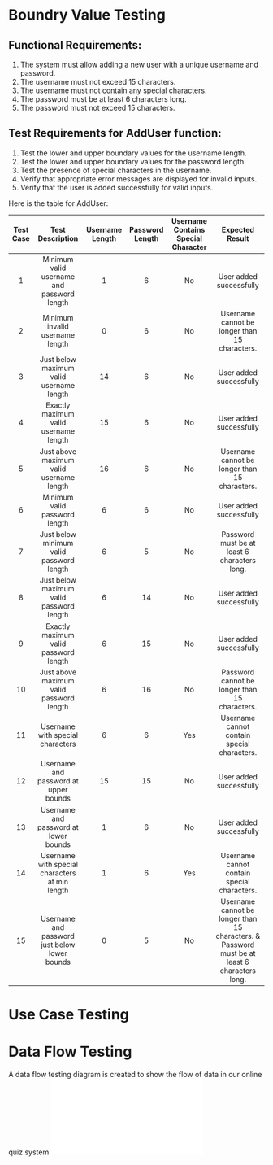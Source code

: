 # Boundry Value Testing
## Functional Requirements:  
1.	The system must allow adding a new user with a unique username and password.
2.	The username must not exceed 15 characters.
3.	The username must not contain any special characters.
4.	The password must be at least 6 characters long.
5.	The password must not exceed 15 characters.

## Test Requirements for AddUser function:  
1.	Test the lower and upper boundary values for the username length.
2.	Test the lower and upper boundary values for the password length.
3.	Test the presence of special characters in the username.
4.	Verify that appropriate error messages are displayed for invalid inputs.
5.	Verify that the user is added successfully for valid inputs.

Here is the table for AddUser:

|     Test Case    |                  Test Description                 |     Username Length    |     Password Length    |     Username Contains Special Character    |                    Expected Result                   |
|:----------------:|:-------------------------------------------------:|:----------------------:|:----------------------:|:------------------------------------------:|:---------------------------------------------------:|
|         1        |     Minimum valid username and password length    |            1           |            6           |                      No                    |                User added successfully              |
|         2        |           Minimum invalid username length         |            0           |            6           |                      No                    |     Username cannot be longer than 15 characters.   |
|         3        |      Just below maximum valid username length     |            14          |            6           |                      No                    |                User added successfully              |
|         4        |        Exactly maximum valid username length      |            15          |            6           |                      No                    |                User added successfully              |
|         5        |      Just above maximum valid username length     |            16          |            6           |                      No                    |     Username cannot be longer than 15 characters.   |
|         6        |            Minimum valid password length          |            6           |            6           |                      No                    |                User added successfully              |
|         7        |      Just below minimum valid password length     |            6           |            5           |                      No                    |   Password must be at least 6 characters long.  |
|         8        |         Just below maximum valid password length  |            6           |            14          |                      No                    |        User added successfully                  |
|         9        |          Exactly maximum valid password length    |            6           |            15          |                      No                    |           User added successfully             |
|        10        |        Just above maximum valid password length   |            6           |            16          |                      No                    |   Password cannot be longer than 15 characters. |
|        11        |            Username with special characters       |            6           |            6           |                     Yes                    |   Username cannot contain special characters.   |
|        12        |          Username and password at upper bounds    |            15          |            15          |                      No                    |    User added successfully  |
|        13        |         Username and password at lower bounds     |            1           |            6           |                      No                    |       User added successfully            |
|        14        |     Username with special characters at min length|            1           |            6           |                     Yes                    |     Username cannot contain special characters. |
|        15        |      Username and password just below lower bounds|            0           |            5           |                      No                    |     Username cannot be longer than 15 characters. & Password must be at least 6 characters long.    |

# Use Case Testing
##

# Data Flow Testing
A data flow testing diagram is created to show the flow of data in our online quiz system
![Data Flow Diagram](Documents/Data_Flow_Diagram.pdf)
